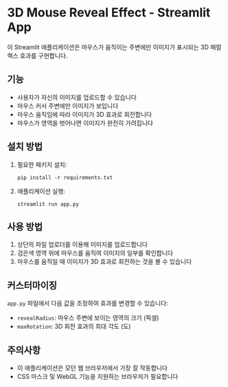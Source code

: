 # 3D Mouse Reveal Effect - Streamlit App

이 Streamlit 애플리케이션은 마우스가 움직이는 주변에만 이미지가 표시되는 3D 패럴랙스 효과를 구현합니다.

## 기능

- 사용자가 자신의 이미지를 업로드할 수 있습니다
- 마우스 커서 주변에만 이미지가 보입니다
- 마우스 움직임에 따라 이미지가 3D 효과로 회전합니다
- 마우스가 영역을 벗어나면 이미지가 완전히 가려집니다

## 설치 방법

1. 필요한 패키지 설치:
   ```
   pip install -r requirements.txt
   ```

2. 애플리케이션 실행:
   ```
   streamlit run app.py
   ```

## 사용 방법

1. 상단의 파일 업로더를 이용해 이미지를 업로드합니다
2. 검은색 영역 위에 마우스를 움직여 이미지의 일부를 확인합니다
3. 마우스를 움직일 때 이미지가 3D 효과로 회전하는 것을 볼 수 있습니다

## 커스터마이징

`app.py` 파일에서 다음 값을 조정하여 효과를 변경할 수 있습니다:

- `revealRadius`: 마우스 주변에 보이는 영역의 크기 (픽셀)
- `maxRotation`: 3D 회전 효과의 최대 각도 (도)

## 주의사항

- 이 애플리케이션은 모던 웹 브라우저에서 가장 잘 작동합니다
- CSS 마스크 및 WebGL 기능을 지원하는 브라우저가 필요합니다
